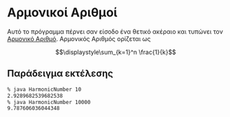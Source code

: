 # Αρμονικοί Αριθμοί
Αυτό το πρόγραμμα πέρνει σαν είσοδο ένα θετικό ακέραιο και τυπώνει τον [Αρμονικό Αριθμό](https://en.wikipedia.org/wiki/Harmonic_number).
Αρμονικός Αριθμός ορίζεται ως

$$\displaystyle\sum_{k=1}^n \frac{1}{k}$$

## Παράδειγμα εκτέλεσης

```bash
% java HarmonicNumber 10
2.9289682539682538
% java HarmonicNumber 10000
9.787606036044348
```
